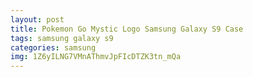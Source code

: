 ```yaml
---
layout: post
title: Pokemon Go Mystic Logo Samsung Galaxy S9 Case
tags: samsung galaxy s9
categories: samsung
img: 1Z6yILNG7VMnAThmvJpFIcDTZK3tn_mQa
---
```


